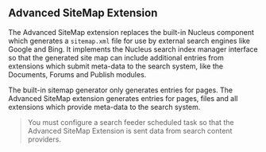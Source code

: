 ## Advanced SiteMap Extension
The Advanced SiteMap extension replaces the built-in Nucleus component which generates a `sitemap.xml` file for use by external search 
engines like Google and Bing.  It implements the Nucleus search index manager interface so that the generated site map can include additional entries from 
extensions which submit meta-data to the search system, like the Documents, Forums and Publish modules.

The built-in sitemap generator only generates entries for pages.  The Advanced SiteMap extension generates entries for pages, files
and all extensions which provide meta-data to the search system.

> You must configure a search feeder scheduled task so that the Advanced SiteMap Extension is sent data from search content providers.